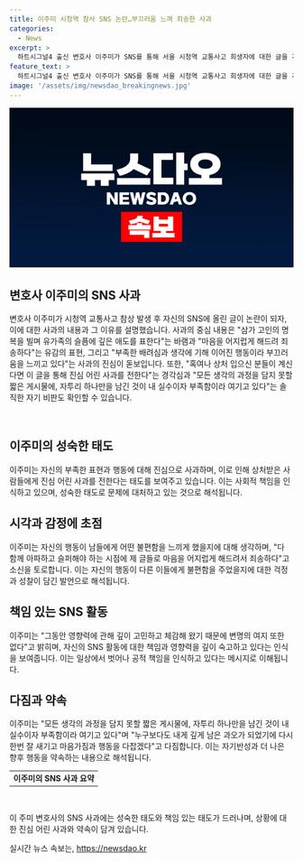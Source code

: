 ```yaml
---
title: 이주미 시청역 참사 SNS 논란…부끄러움 느껴 죄송한 사과
categories:
  - News
excerpt: >
  하트시그널4 출신 변호사 이주미가 SNS를 통해 서울 시청역 교통사고 희생자에 대한 글을 게시한 후 논란이 일어나, 이에 대해 사과했다. 그녀는 적절치 못한 글을 삭제하려 했으나 캡처본이 확산되면서 사과의 글을 올렸고, 부족함과 부끄러움을 토로했다. 또한 상처를 받은 사람들에게 진심 어린 사과를 전하며, 마음가짐과 행동을 다잡겠다는 뜻을 밝혔다. 이에 대한 반응은 분분한 상황이다.
feature_text: >
  하트시그널4 출신 변호사 이주미가 SNS를 통해 서울 시청역 교통사고 희생자에 대한 글을 게시한 후 논란이 일어나, 이에 대해 사과했다. 그녀는 적절치 못한 글을 삭제하려 했으나 캡처본이 확산되면서 사과의 글을 올렸고, 부족함과 부끄러움을 토로했다. 또한 상처를 받은 사람들에게 진심 어린 사과를 전하며, 마음가짐과 행동을 다잡겠다는 뜻을 밝혔다. 이에 대한 반응은 분분한 상황이다.
image: '/assets/img/newsdao_breakingnews.jpg'
---
```


<p><img src="/assets/img/newsdao_breakingnews.jpg" alt="koreaapp 속보" /></p>

<h2 data-ke-size="size26">변호사 이주미의 SNS 사과</h2>

<p>변호사 이주미가 시청역 교통사고 참상 발생 후 자신의 SNS에 올린 글이 논란이 되자, 이에 대한 사과의 내용과 그 이유를 설명했습니다. 사과의 중심 내용은 "삼가 고인의 명복을 빌며 유가족의 슬픔에 깊은 애도를 표한다"는 바램과 "마음을 어지럽게 해드려 죄송하다"는 유감의 표현, 그리고 "부족한 배려심과 생각에 기해 이어진 행동이라 부끄러움을 느끼고 있다"는 사과의 진심이 돋보입니다. 또한, "혹여나 상처 입으신 분들이 계신다면 이 글을 통해 진심 어린 사과를 전한다"는 경각심과 "모든 생각의 과정을 담지 못할 짧은 게시물에, 자투리 하나만을 남긴 것이 내 실수이자 부족함이라 여기고 있다"는 솔직한 자기 비판도 확인할 수 있습니다.</p>

<p data-ke-size="size16">&nbsp;</p>

<h2 data-ke-size="size24">이주미의 성숙한 태도</h2>

<p>이주미는 자신의 부족한 표현과 행동에 대해 진심으로 사과하며, 이로 인해 상처받은 사람들에게 진심 어린 사과를 전한다는 태도를 보여주고 있습니다. 이는 사회적 책임을 인식하고 있으며, 성숙한 태도로 문제에 대처하고 있는 것으로 해석됩니다. </p>

<h2 data-ke-size="size24">시각과 감정에 초점</h2>

<p>이주미는 자신의 행동이 남들에게 어떤 불편함을 느끼게 했을지에 대해 생각하며, "다 함께 아파하고 슬퍼해야 하는 시점에 제 글들로 마음을 어지럽게 해드려서 죄송하다"고 소신을 토로합니다. 이는 자신의 행동이 다른 이들에게 불편함을 주었을지에 대한 걱정과 성찰이 담긴 발언으로 해석됩니다. </p>

<h2 data-ke-size="size24">책임 있는 SNS 활동</h2>

<p>이주미는 "그동안 영향력에 관해 깊이 고민하고 체감해 왔기 때문에 변명의 여지 또한 없다"고 밝히며, 자신의 SNS 활동에 대한 책임과 영향력을 깊이 숙고하고 있다는 인식을 보여줍니다. 이는 일상에서 벗어나 공적 책임을 인식하고 있다는 메시지로 이해됩니다. </p>

<h2 data-ke-size="size24">다짐과 약속</h2>

<p>이주미는 "모든 생각의 과정을 담지 못할 짧은 게시물에, 자투리 하나만을 남긴 것이 내 실수이자 부족함이라 여기고 있다"며 "누구보다도 내게 깊게 남은 과오가 되었기에 다시 한번 잘 새기고 마음가짐과 행동을 다잡겠다"고 다짐합니다. 이는 자기반성과 더 나은 향후 행동을 약속하는 내용으로 해석됩니다. </p>

<table>
    <tr>
        <td style="text-align: center; height: 17px;"><b>이주미의 SNS 사과 요약</b></td>
    </tr>
</table>

<p data-ke-size="size16">&nbsp;</p>

<p>이 주미 변호사의 SNS 사과에는 성숙한 태도와 책임 있는 태도가 드러나며, 상황에 대한 진심 어린 사과와 약속이 담겨 있습니다.</p>
실시간 뉴스 속보는, <a href="https://newsdao.kr" rel="dofollow">https://newsdao.kr</a>


